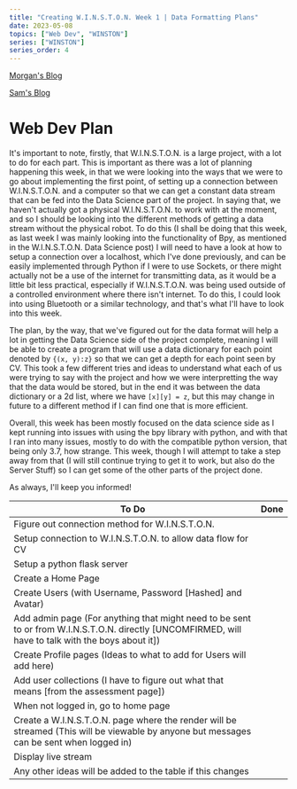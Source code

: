 ```yaml
---
title: "Creating W.I.N.S.T.O.N. Week 1 | Data Formatting Plans"
date: 2023-05-08
topics: ["Web Dev", "WINSTON"]
series: ["WINSTON"]
series_order: 4
---
```


[Morgan's Blog](https://Morgan-Potter.github.io)

[Sam's Blog](https://samsidebotham.com)

# Web Dev Plan
It's important to note, firstly, that W.I.N.S.T.O.N. is a large project, with a lot to do for each part. This is important as there was a lot of planning happening this week, in that we were looking into the ways that we were to go about implementing the first point, of setting up a connection between W.I.N.S.T.O.N. and a computer so that we can get a constant data stream that can be fed into the Data Science part of the project. In saying that, we haven't actually got a physical W.I.N.S.T.O.N. to work with at the moment, and so I should be looking into the different methods of getting a data stream without the physical robot. To do this (I shall be doing that this week, as last week I was mainly looking into the functionality of Bpy, as mentioned in the W.I.N.S.T.O.N. Data Science post) I will need to have a look at how to setup a connection over a localhost, which I've done previously, and can be easily implemented through Python if I were to use Sockets, or there might actually not be a use of the internet for transmitting data, as it would be a little bit less practical, especially if W.I.N.S.T.O.N. was being used outside of a controlled environment where there isn't internet. To do this, I could look into using Bluetooth or a similar technology, and that's what I'll have to look into this week.

The plan, by the way, that we've figured out for the data format will help a lot in getting the Data Science side of the project complete, meaning I will be able to create a program that will use a data dictionary for each point denoted by `{(x, y):z}` so that we can get a depth for each point seen by CV. This took a few different tries and ideas to understand what each of us were trying to say with the project and how we were interpretting the way that the data would be stored, but in the end it was between the data dictionary or a 2d list, where we have `[x][y] = z`, but this may change in future to a different method if I can find one that is more efficient.

Overall, this week has been mostly focused on the data science side as I kept running into issues with using the bpy library with python, and with that I ran into many issues, mostly to do with the compatible python version, that being only 3.7, how strange. This week, though I will attempt to take a step away from that (I will still continue trying to get it to work, but also do the Server Stuff) so I can get some of the other parts of the project done.

As always, I'll keep you informed!

|To Do|Done|
|-|-|
|Figure out connection method for W.I.N.S.T.O.N.||
|Setup connection to W.I.N.S.T.O.N. to allow data flow for CV||
|Setup a python flask server| |
|Create a Home Page| |
|Create Users (with Username, Password [Hashed] and Avatar)||
|Add admin page (For anything that might need to be sent to or from W.I.N.S.T.O.N. directly [UNCOMFIRMED, will have to talk with the boys about it])||
|Create Profile pages (Ideas to what to add for Users will add here)||
|Add user collections (I have to figure out what that means [from the assessment page])||
|When not logged in, go to home page||
|Create a W.I.N.S.T.O.N. page where the render will be streamed (This will be viewable by anyone but messages can be sent when logged in)||
|Display live stream||
|Any other ideas will be added to the table if this changes||